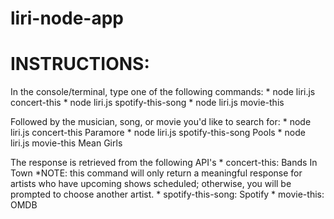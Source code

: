 # liri-node-app
# INSTRUCTIONS: 
  In the console/terminal, type one of the following commands:
    * node liri.js concert-this
    * node liri.js spotify-this-song
    * node liri.js movie-this

  Followed by the musician, song, or movie you'd like to search for:
    * node liri.js concert-this Paramore
    * node liri.js spotify-this-song Pools
    * node liri.js movie-this Mean Girls

  The response is retrieved from the following API's
    * concert-this: Bands In Town 
      *NOTE: this command will only return a meaningful response for artists who have upcoming shows scheduled; otherwise, you will be prompted to choose another artist.
    * spotify-this-song: Spotify
    * movie-this: OMDB
